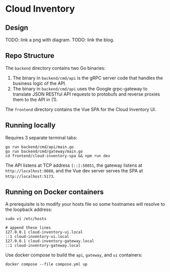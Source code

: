 # Cloud Inventory

## Design

TODO: link a png with diagram.
TODO: link the blog.

## Repo Structure

The `backend` directory contains two Go binaries:

1. The binary in `backend/cmd/api` is the gRPC server code that handles the business logic of the API.
2. The binary in `backend/cmd/api` uses the Google grpc-gateway to translate JSON RESTful API requests to protobufs and reverse proxies them to the API in (1).

The `frontend` directory contains the Vue SPA for the Cloud Inventory UI.

## Running locally

Requires 3 separate terminal tabs:

```
go run backend/cmd/api/main.go
go run backend/cmd/gateway/main.go
cd frontend/cloud-inventory-spa && npm run dev
```

The API listens at TCP address `[::]:50051`, the gateway listens at `http://localhost:8080`, and the Vue dev server serves the SPA at `http://localhost:5173`.

## Running on Docker containers

A prerequisite is to modify your hosts file so some hostnames will resolve to the loopback address:

```
sudo vi /etc/hosts

# append these lines
127.0.0.1 cloud-inventory-ui.local
::1 cloud-inventory-ui.local
127.0.0.1 cloud-inventory-gateway.local
::1 cloud-inventory-gateway.local
```

Use docker compose to build the `api`, `gateway`, and `ui` containers:

```
docker compose --file compose.yml up
```